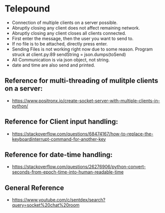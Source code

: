 # Telepound

* Connection of multiple clients on a server possible.
* Abruptly closing any client does not affect remaining network.
* Abruptly closing any client closes all clients connected.
* First enter the message, then the user you want to send to.
* If no file is to be attached, directly press enter.
* Sending Files is not working right now due to some reason. Program struck at client.py:89 sendString = json.dumps(toSend)
* All Communication is via json object, not string.
* date and time are also send and printed.



## Reference for multi-threading of mulitple clients on a server:
* https://www.positronx.io/create-socket-server-with-multiple-clients-in-python/

## Reference for Client input handling:
* https://stackoverflow.com/questions/68474167/how-to-replace-the-keyboardinterrupt-command-for-another-key

## Reference for date-time handling:
* https://stackoverflow.com/questions/26276906/python-convert-seconds-from-epoch-time-into-human-readable-time

## General Reference
* https://www.youtube.com/c/sentdex/search?query=socket%20chat%20room